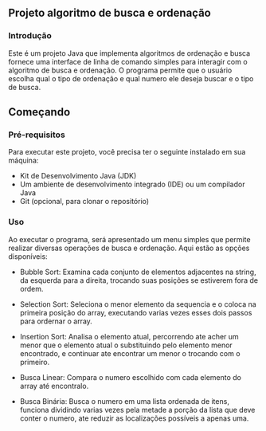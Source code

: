 ## Projeto algoritmo de busca e ordenação

### Introdução

  Este é um projeto Java que implementa algoritmos de ordenação e busca fornece uma interface de linha de comando simples para interagir com o algoritmo de busca e ordenação. O programa permite que o usuário escolha qual o tipo de ordenação e qual numero ele deseja buscar e o tipo de busca.

## Começando

### Pré-requisitos

Para executar este projeto, você precisa ter o seguinte instalado em sua máquina:
 - Kit de Desenvolvimento Java (JDK)
 - Um ambiente de desenvolvimento integrado (IDE) ou um compilador Java
 - Git (opcional, para clonar o repositório)

### Uso

  Ao executar o programa, será apresentado um menu simples que permite realizar diversas operações de busca e ordenação. Aqui estão as opções disponíveis:

- Bubble Sort: Examina cada conjunto de elementos adjacentes na string, da esquerda para a direita, trocando suas posições se estiverem fora de ordem.

- Selection Sort: Seleciona o menor elemento da sequencia e o coloca na primeira posição do array, executando varias vezes esses dois passos para ordernar o array.

- Insertion Sort: Analisa o elemento atual, percorrendo ate acher um menor que o elemento atual o substituindo pelo elemento menor encontrado, e continuar ate encontrar um menor o trocando com o primeiro.

- Busca Linear: Compara o numero escolhido com cada elemento do array até encontralo.

- Busca Binária: Busca o numero em uma lista ordenada de itens, funciona dividindo varias vezes pela metade a porção da lista que deve conter o numero, ate reduzir as localizações possíveis a apenas uma.

